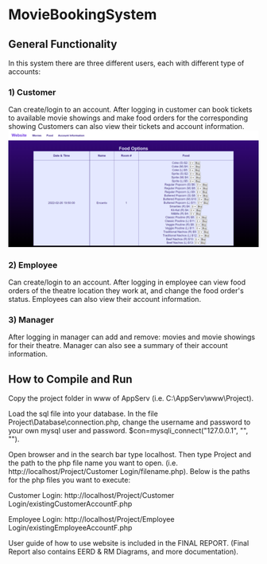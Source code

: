 # MovieBookingSystem

## General Functionality
In this system there are three different users, each with different type of accounts:

### 1) Customer
Can create/login to an account. After logging in customer can book tickets to available movie showings and make food orders for the corresponding showing Customers can also view their tickets and account information.
![customer_food](media/customer_foodmenu.png?raw=true)

### 2) Employee
Can create/login to an account. After logging in employee can view food orders of the theatre location they work at, and change the food order's status. Employees can also view their account information. 

### 3) Manager
After logging in manager can add and remove: movies and movie showings for their theatre. Manager can also see a summary of their account information.


## How to Compile and Run
Copy the project folder in www of AppServ (i.e. C:\AppServ\www\Project).

Load the sql file into your database. In the file Project\Database\connection.php,
change the username and password to your own mysql user and password.
$con=mysqli_connect("127.0.0.1", "<username here>", "<password here>").

Open browser and in the search bar type localhost.
Then type Project and the path to the php file name you want to open. (i.e. http://localhost/Project/Customer Login/filename.php).
Below is the paths for the php files you want to execute:

Customer Login: http://localhost/Project/Customer Login/existingCustomerAccountF.php

Employee Login: http://localhost/Project/Employee Login/existingEmployeeAccountF.php

User guide of how to use website is included in the FINAL REPORT.
(Final Report also contains EERD & RM Diagrams, and more documentation).
